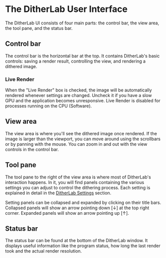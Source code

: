 # The DitherLab User Interface

The DitherLab UI consists of four main parts: the control bar, the view area, the tool pane, and the status bar.

## Control bar

The control bar is the horizontal bar at the top. It contains DitherLab's basic controls: saving a render result, controlling the view, and rendering a dithered image.

### Live Render

When the "Live Render" box is checked, the image will be automatically rendered whenever settings are changed. Uncheck it if you have a slow GPU and the application becomes unresponsive. Live Render is disabled for processes running on the CPU (Software). 

## View area

The view area is where you'll see the dithered image once rendered. If the image is larger than the viewport, you can move around using the scrollbars or by panning with the mouse. You can zoom in and out with the view controls in the control bar.

## Tool pane

The tool pane to the right of the view area is where most of DitherLab's interaction happens. In it, you will find panels containing the various settings you can adjust to control the dithering process. Each setting is explained in detail in the [DitherLab Settings](help/programs/dlab/settings) section.

Setting panels can be collapsed and expanded by clicking on their title bars. Collapsed panels will show an arrow pointing down [↓] at the top right corner. Expanded panels will show an arrow pointing up [↑].

## Status bar

The status bar can be found at the bottom of the DitherLab window. It displays useful information like the program status, how long the last render took and the actual render resolution.